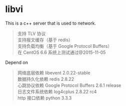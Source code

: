# libvi
This is a c++ server that is used to network.
<blockquote>
支持 TLV 协议 <br/>
支持报文缓存（基于 redis） <br/>
支持负载均衡（基于 Google Protocol Buffers） <br/>
在 CentOS 6.6 系统上测试通过@2015-11-05 <br/>
</blockquote>

Depend on
<blockquote>
网络底层依赖 libevent 2.0.22-stable <br/>
数据持久化依赖 redis 2.8.22 <br/>
心跳协议依赖 Google Protocol Buffers 2.6.1 release <br/>
日志文件系统依赖 log4cplus 2.8.22 rc4 <br/>
http 接口依赖 python 3.3.3<br/>
</blockquote>
